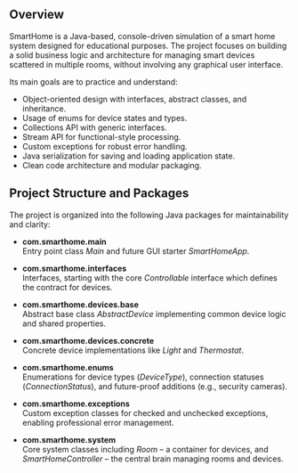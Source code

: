 ## Overview

SmartHome is a Java-based, console-driven simulation of a smart home system designed for educational purposes. The project focuses on building a solid business logic and architecture for managing smart devices scattered in multiple rooms, without involving any graphical user interface.

Its main goals are to practice and understand:

- Object-oriented design with interfaces, abstract classes, and inheritance.
- Usage of enums for device states and types.
- Collections API with generic interfaces.
- Stream API for functional-style processing.
- Custom exceptions for robust error handling.
- Java serialization for saving and loading application state.
- Clean code architecture and modular packaging.

## Project Structure and Packages

The project is organized into the following Java packages for maintainability and clarity:

- **com.smarthome.main**  
  Entry point class *Main* and future GUI starter *SmartHomeApp*.

- **com.smarthome.interfaces**  
  Interfaces, starting with the core *Controllable* interface which defines the contract for devices.

- **com.smarthome.devices.base**  
  Abstract base class *AbstractDevice* implementing common device logic and shared properties.

- **com.smarthome.devices.concrete**  
  Concrete device implementations like *Light* and *Thermostat*.

- **com.smarthome.enums**  
  Enumerations for device types (*DeviceType*), connection statuses (*ConnectionStatus*), and future-proof additions (e.g., security cameras).

- **com.smarthome.exceptions**  
  Custom exception classes for checked and unchecked exceptions, enabling professional error management.

- **com.smarthome.system**  
  Core system classes including *Room* – a container for devices, and *SmartHomeController* – the central brain managing rooms and devices.
